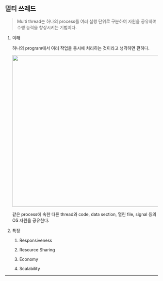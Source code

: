 ## 멀티 쓰레드

> Multi thread는 하나의 process를 여러 실행 단위로 구분하여 자원을 공유하여 수행 능력을 향상시키는 기법이다.

1. 이해

   하나의 program에서 여러 작업을 동시에 처리하는 것이라고 생각하면 편하다.

   <img src="https://github.com/user-attachments/assets/4406cbd7-95fb-4d6b-afe2-71cea2dd0ea6" width="500">

   같은 process에 속한 다른 thread와 code, data section, 열린 file, signal 등의 OS 자원을 공유한다.

1. 특징

   1. Responsiveness

   2. Resource Sharing

   3. Economy

   4. Scalability

---
